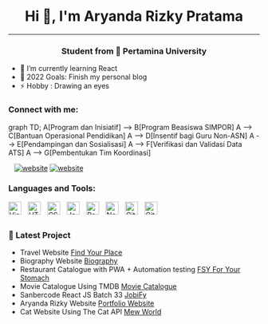 <h1 align="center">Hi 👋, I'm Aryanda Rizky Pratama</h1>

---

<h3 align="center">Student from 🏫 Pertamina University</h3>

- 🌱 I’m currently learning React
- 🥅 2022 Goals: Finish my personal blog
- ⚡ Hobby : Drawing an eyes

### Connect with me:
graph TD;
    A[Program dan Inisiatif] --> B[Program Beasiswa SIMPOR]
    A --> C[Bantuan Operasional Pendidikan]
    A --> D[Insentif bagi Guru Non-ASN]
    A --> E[Pendampingan dan Sosialisasi]
    A --> F[Verifikasi dan Validasi Data ATS]
    A --> G[Pembentukan Tim Koordinasi]


<!-- [![website](./img/globe-light.svg)](https://codestackr.com#gh-light-mode-only)
[![website](./img/globe-dark.svg)](https://codestackr.com#gh-dark-mode-only) -->
<!--
&nbsp;&nbsp;
[![website](./img/linkedin-light.svg)](https://www.linkedin.com/in/aryanda-rizky-pratama-b364a11a4/#gh-light-mode-only)
[![website](./img/linkedin-dark.svg)](https://www.linkedin.com/in/aryanda-rizky-pratama-b364a11a4/#gh-dark-mode-only)
-->
&nbsp;&nbsp;
[![website](./img/instagram-light.svg)](https://www.instagram.com/aryandarizky7/#gh-light-mode-only)
[![website](./img/instagram-dark.svg)](https://www.instagram.com/aryandarizky7/#gh-dark-mode-only)

### Languages and Tools:

<img align="left" alt="Visual Studio Code" width="26px" src="https://cdn.jsdelivr.net/gh/devicons/devicon/icons/vscode/vscode-original.svg" style="padding-right:10px;" />
<img align="left" alt="HTML5" width="26px" src="https://cdn.jsdelivr.net/gh/devicons/devicon/icons/html5/html5-original.svg" style="padding-right:10px;" />
<img align="left" alt="CSS3" width="26px" src="https://cdn.jsdelivr.net/gh/devicons/devicon/icons/css3/css3-original.svg" style="padding-right:10px;" />
<img align="left" alt="JavaScript" width="26px" src="https://cdn.jsdelivr.net/gh/devicons/devicon/icons/javascript/javascript-original.svg" style="padding-right:10px;" />
<img align="left" alt="React" width="26px" src="https://cdn.jsdelivr.net/gh/devicons/devicon/icons/react/react-original.svg" style="padding-right:10px;" />
<img align="left" alt="Node.js" width="26px" src="https://cdn.jsdelivr.net/gh/devicons/devicon/icons/nodejs/nodejs-original.svg" style="padding-right:10px;" />
<img align="left" alt="Git" width="26px" src="https://cdn.jsdelivr.net/gh/devicons/devicon/icons/git/git-original.svg" style="padding-right:10px;" />
<img align="left" alt="GitHub" width="26px" src="https://user-images.githubusercontent.com/3369400/139447912-e0f43f33-6d9f-45f8-be46-2df5bbc91289.png" style="padding-right:10px;" />

<br />
<br />

### 📕 Latest Project

<!-- Project-POST-LIST:START -->

- Travel Website [Find Your Place](https://find-your-place.vercel.app/)
- Biography Website [Biography](https://aryanda04.github.io/Biography/)
- Restaurant Catalogue with PWA + Automation testing [FSY For Your Stomach](https://catalog-restaurant.vercel.app/)
- Movie Catalogue Using TMDB [Movie Catalogue](https://movie-cataloguetmdb.netlify.app)
- Sanbercode React JS Batch 33 [JobiFy](https://aryanda-jobify.netlify.app/)
- Aryanda Rizky Website [Portfolio Website](https://aryanda04.github.io/portfolio/)
- Cat Website Using The Cat API [Mew World](https://meow-world-k2ncf4rom-aryanda04.vercel.app/)

<!-- Project-POST-LIST:END -->

[website]:
[youtube]:
[instagram]: https://www.instagram.com/aryandarizky7/
[linkedin]: https://www.linkedin.com/in/aryanda-rizky-pratama-b364a11a4/
